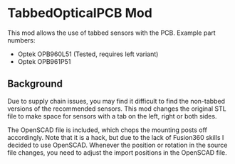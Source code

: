 # TabbedOpticalPCB Mod

This mod allows the use of tabbed sensors with the PCB. Example part numbers:

* Optek OPB960L51 (Tested, requires left variant)
* Optek OPB961P51


## Background

Due to supply chain issues, you may find it difficult to find the non-tabbed versions of the recommended sensors. This mod changes the original STL file to make space for sensors with a tab on the left, right or both sides.

The OpenSCAD file is included, which chops the mounting posts off accordingly. Note that it is a hack, but due to the lack of Fusion360 skills I decided to use OpenSCAD. Whenever the position or rotation in the source file changes, you need to adjust the import positions in the OpenSCAD file.